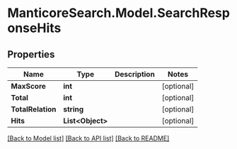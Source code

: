 # ManticoreSearch.Model.SearchResponseHits

## Properties

Name | Type | Description | Notes
------------ | ------------- | ------------- | -------------
**MaxScore** | **int** |  | [optional] 
**Total** | **int** |  | [optional] 
**TotalRelation** | **string** |  | [optional] 
**Hits** | **List&lt;Object&gt;** |  | [optional] 


[[Back to Model list]](../README.md#documentation-for-models) [[Back to API list]](../README.md#documentation-for-api-endpoints) [[Back to README]](../README.md)

